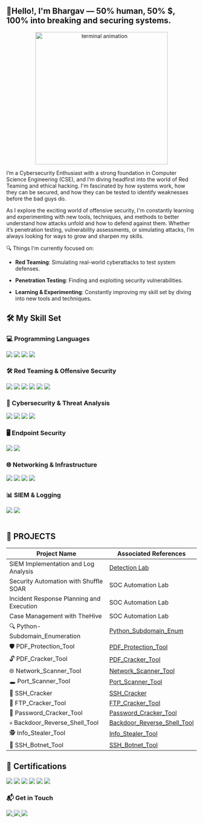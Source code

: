 
  <h2 style="border-bottom: none;">👋Hello!, I'm Bhargav — 50% human, 50% $, 100% into breaking and securing systems.</h1>
</div>

<p align="center">
  <img src="https://camo.githubusercontent.com/1cc478d6ea38eab530acb98124c749dba0c5b19294bee0ee4bd6169ae4f5639d/68747470733a2f2f6d656469612e67697068792e636f6d2f6d656469612f336f456a4857706956494f475854356c396d2f67697068792e676966" alt="terminal animation" height="350"/>
</p>


I’m a Cybersecurity Enthusiast with a strong foundation in Computer Science Engineering (CSE), and I’m diving headfirst into the world of Red Teaming and ethical hacking. I'm fascinated by how systems work, how they can be secured, and how they can be tested to identify weaknesses before the bad guys do.

As I explore the exciting world of offensive security, I'm constantly learning and experimenting with new tools, techniques, and methods to better understand how attacks unfold and how to defend against them. Whether it’s penetration testing, vulnerability assessments, or simulating attacks, I’m always looking for ways to grow and sharpen my skills.

🔍 Things I'm currently focused on:

- **Red Teaming**: Simulating real-world cyberattacks to test system defenses.

- **Penetration Testing**: Finding and exploiting security vulnerabilities.

- **Learning & Experimenting**: Constantly improving my skill set by diving into new tools and techniques.


## 🛠️ My Skill Set

### 💻 Programming Languages
<div> 
  <img src="https://img.shields.io/badge/-Python-3776AB?style=for-the-badge&logo=python&logoColor=white" /> 
  <img src="https://img.shields.io/badge/-C-00599C?style=for-the-badge&logo=c&logoColor=white" /> 
  <img src="https://img.shields.io/badge/-C++-00599C?style=for-the-badge&logo=c%2B%2B&logoColor=white" /> 
  <img src="https://img.shields.io/badge/-Java-007396?style=for-the-badge&logo=java&logoColor=white" /> 
</div>

### 🛠️ Red Teaming & Offensive Security
<div>
  <img src="https://img.shields.io/badge/-Kali_Linux-557C94?style=for-the-badge&logo=kalilinux&logoColor=white" /> 
  <img src="https://img.shields.io/badge/-Metasploit-000000?style=for-the-badge&logo=metasploit&logoColor=white" /> 
  <img src="https://img.shields.io/badge/-Burp_Suite-F57C00?style=for-the-badge&logo=burpsuite&logoColor=white" /> 
  <img src="https://img.shields.io/badge/-Nmap-0087B5?style=for-the-badge&logo=nmap&logoColor=white" /> 
  <img src="https://img.shields.io/badge/-Cobalt_Strike-27338E?style=for-the-badge&logo=cobaltstrike&logoColor=white" /> 
  <img src="https://img.shields.io/badge/-TryHackMe-212C42?style=for-the-badge&logo=tryhackme&logoColor=white" /> 
</div>

### 🔐 Cybersecurity & Threat Analysis
<div> 
  <img src="https://img.shields.io/badge/-MITRE_ATT%26CK-00425F?style=for-the-badge&logo=mitre&logoColor=white" /> 
  <img src="https://img.shields.io/badge/-Exploit_DB-DD0B78?style=for-the-badge&logo=exploitdb&logoColor=white" /> 
  <img src="https://img.shields.io/badge/-Wireshark-1679A7?style=for-the-badge&logo=wireshark&logoColor=white" /> 
  <img src="https://img.shields.io/badge/-Snort-FF3366?style=for-the-badge&logo=snort&logoColor=white" /> 
</div>

### 🖥️ Endpoint Security
<div> 
  <img src="https://img.shields.io/badge/-Microsoft_Defender_for_Endpoint-00A4EF?style=for-the-badge&logo=microsoft&logoColor=white" /> 
  <img src="https://img.shields.io/badge/-Velociraptor-4B275F?style=for-the-badge&logo=velociraptor&logoColor=white" /> 
</div>


### 🌐 Networking & Infrastructure
<div> 
  <img src="https://img.shields.io/badge/-OpenVPN-EA7E20?style=for-the-badge&logo=openvpn&logoColor=white" /> 
  <img src="https://img.shields.io/badge/-Tcpdump-005571?style=for-the-badge&logo=tcpdump&logoColor=white" /> 
  <img src="https://img.shields.io/badge/-Shodan-000000?style=for-the-badge&logo=shodan&logoColor=white" /> 
  <img src="https://img.shields.io/badge/-SSH-008000?style=for-the-badge&logo=ssh&logoColor=white" /> 
</div>

### 📊 SIEM & Logging
<div> 
  <img src="https://img.shields.io/badge/-Microsoft_Sentinel-0078D4?style=for-the-badge&logo=microsoft&logoColor=white" /> 
  <img src="https://img.shields.io/badge/-Splunk-000000?style=for-the-badge&logo=splunk&logoColor=white" /> 
</div>
<br>

## 💼 PROJECTS

|               Project Name                    |   Associated References    |
|-----------------------------------------------|----------------------------|
| SIEM Implementation and Log Analysis          | <a href="https://google.com">Detection Lab</a>|
| Security Automation with Shuffle SOAR         | SOC Automation Lab|
| Incident Response Planning and Execution      | SOC Automation Lab|
| Case Management with TheHive                  | SOC Automation Lab|
|🔍 Python-Subdomain_Enumeration                  | <a href="https://github.com/CozMosh/Python-Subdomain_Enumeration">Python_Subdomain_Enum</a>|
|🛡️ PDF_Protection_Tool                           | <a href="https://github.com/CozMosh/PDF_Protection_Tool">PDF_Protection_Tool</a>|
|🔓 PDF_Cracker_Tool                              | <a href="https://github.com/CozMosh/Password_Cracker_Tool">PDF_Cracker_Tool</a>|
|🌐 Network_Scanner_Tool                          | <a href="https://github.com/CozMosh/Network_Scanner_Tool">Network_Scanner_Tool</a>|
|🕳️ Port_Scanner_Tool                             | <a href="https://github.com/CozMosh/Port_Scanner_Tool">Port_Scanner_Tool</a>|
|🔐 SSH_Cracker                                   | <a href="https://github.com/CozMosh/SSH_Cracker">SSH_Cracker</a>|
|📁 FTP_Cracker_Tool                              | <a href="https://github.com/CozMosh/FTP_Cracker_Tool">FTP_Cracker_Tool</a>|
|🔑 Password_Cracker_Tool                         | <a href="https://github.com/CozMosh/Password_Cracker_Tool">Password_Cracker_Tool</a>|
|💀 Backdoor_Reverse_Shell_Tool                   | <a href="https://github.com/CozMosh/Backdoor_Reverse_Shell_Tool">Backdoor_Reverse_Shell_Tool</a>|
|🕵️ Info_Stealer_Tool                             | <a href="https://github.com/CozMosh/Info_Stealer_Tool">Info_Stealer_Tool</a>|
|📡 SSH_Botnet_Tool                               | <a href="https://github.com/CozMosh/SSH_Botnet_Tool">SSH_Botnet_Tool</a>|


## 📜 Certifications
<div>
<div> <img src="https://img.shields.io/badge/-Google_Cybersecurity_Certificate-4285F4?style=for-the-badge&logo=Google&logoColor=white" /> <img src="https://img.shields.io/badge/-Wireshark_for_Network_Traffic_Analysis-1679A7?style=for-the-badge&logo=Wireshark&logoColor=white" /> <img src="https://img.shields.io/badge/-Microsoft_Defender_%26_Firewall-00A4EF?style=for-the-badge&logo=Microsoft&logoColor=white" /> <img src="https://img.shields.io/badge/-Practical_Ethical_Hacking_(TCM_Security)-9C27B0?style=for-the-badge&logo=HackTheBox&logoColor=white" /> <img src="https://img.shields.io/badge/-Linux_101_(TCM_Security)-FCC624?style=for-the-badge&logo=Linux&logoColor=black" /> <img src="https://img.shields.io/badge/-Google_Cybersecurity_Forage-34A853?style=for-the-badge&logo=Google&logoColor=white" /> </div>
</div>

### 📬 Get in Touch
<div> <a href="mailto:ritzsecjobs007@gmail.com"> <img src="https://img.shields.io/badge/-Email-D14836?style=for-the-badge&logo=gmail&logoColor=white" /> </a> 
      <a href="https://www.linkedin.com/in/bhargav-sandilya-817101305/"> <img src="https://img.shields.io/badge/-LinkedIn-0077B5?style=for-the-badge&logo=linkedin&logoColor=white" /> </a>        <a href="https://x.com/ritzsec"> <img src="https://img.shields.io/badge/-Twitter-1DA1F2?style=for-the-badge&logo=twitter&logoColor=white" /> </a> 
</div>


